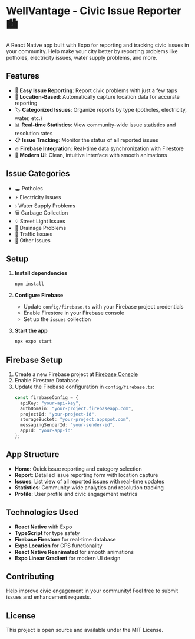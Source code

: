 # WellVantage - Civic Issue Reporter 🏙️

A React Native app built with Expo for reporting and tracking civic issues in your community. Help make your city better by reporting problems like potholes, electricity issues, water supply problems, and more.

## Features

- 📱 **Easy Issue Reporting**: Report civic problems with just a few taps
- 📍 **Location-Based**: Automatically capture location data for accurate reporting
- 🏷️ **Categorized Issues**: Organize reports by type (potholes, electricity, water, etc.)
- 📊 **Real-time Statistics**: View community-wide issue statistics and resolution rates
- 📋 **Issue Tracking**: Monitor the status of all reported issues
- 🔥 **Firebase Integration**: Real-time data synchronization with Firestore
- 🎨 **Modern UI**: Clean, intuitive interface with smooth animations

## Issue Categories

- 🕳️ Potholes
- ⚡ Electricity Issues
- 💧 Water Supply Problems
- 🗑️ Garbage Collection
- 💡 Street Light Issues
- 🌊 Drainage Problems
- 🚦 Traffic Issues
- 📝 Other Issues

## Setup

1. **Install dependencies**
   ```bash
   npm install
   ```

2. **Configure Firebase**
   - Update `config/firebase.ts` with your Firebase project credentials
   - Enable Firestore in your Firebase console
   - Set up the `issues` collection

3. **Start the app**
   ```bash
   npx expo start
   ```

## Firebase Setup

1. Create a new Firebase project at [Firebase Console](https://console.firebase.google.com/)
2. Enable Firestore Database
3. Update the Firebase configuration in `config/firebase.ts`:
   ```typescript
   const firebaseConfig = {
     apiKey: "your-api-key",
     authDomain: "your-project.firebaseapp.com",
     projectId: "your-project-id",
     storageBucket: "your-project.appspot.com",
     messagingSenderId: "your-sender-id",
     appId: "your-app-id"
   };
   ```

## App Structure

- **Home**: Quick issue reporting and category selection
- **Report**: Detailed issue reporting form with location capture
- **Issues**: List view of all reported issues with real-time updates
- **Statistics**: Community-wide analytics and resolution tracking
- **Profile**: User profile and civic engagement metrics

## Technologies Used

- **React Native** with Expo
- **TypeScript** for type safety
- **Firebase Firestore** for real-time database
- **Expo Location** for GPS functionality
- **React Native Reanimated** for smooth animations
- **Expo Linear Gradient** for modern UI design

## Contributing

Help improve civic engagement in your community! Feel free to submit issues and enhancement requests.

## License

This project is open source and available under the MIT License.
